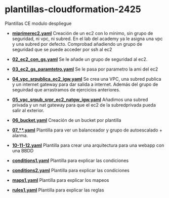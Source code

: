 # plantillas-cloudformation-2425
Plantillas CE modulo despliegue

- <b><u>miprimerec2.yaml</u></b>
Creación de un ec2 con lo mínimo, sin grupo de seguridad, ni vpc, ni subred. En el lab del academy ya le asigna una vpc y una subred por defecto. Comprobad añadiendo un grupo de seguridad que se puede acceder por ssh al ec2

- <b><u>02_ec2_con_gs.yaml</u></b>
Se le añade un grupo de seguridad al ec2.

- <b><u>03_ec2_gs_paramtetro.yaml</u></b>
Se le pasa por parametro la ami del ec2

- <b><u>04_vpc_srpublica_ec2_igw.yaml</u></b>
Se crea una VPC, una subred publica y un internet gateway para dar salida a internet. Además del grupo de seguirdad que arrastramos de ejercicios anteriores.

- <b><u>05_vpc_srpub_srpr_ec2_natgw_igw.yaml</u></b>
Añadimos una subred privada y un nat gateway para que el ec2 de la subredprivada pueda salir al exterior.

- <b><u>06_bucket.yaml</u></b>
Creación de un bucket por plantilla

- <b><u>07_**.yaml</u></b>
Plantilla para ver un balanceador y grupo de autoescalado + alarma.

- <b><u>10-11-12.yaml</u></b>
Plantilla para crear una arquitectura para una webapp con una BBDD

- <b><u>conditions1.yaml</u></b>
Plantilla para explicar las condiciones 

- <b><u>conditions2.yaml</u></b>
Plantilla para explicar las condiciones


- <b><u>maps1.yaml</u></b>
Plantilla para explicar los mapeos

- <b><u>rules1.yaml</u></b>
Plantilla para explicar las reglas

